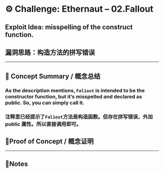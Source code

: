 # ⚙️ Challenge: Ethernaut – 02.Fallout

## Exploit Idea: misspelling of the construct function.

## 漏洞思路：构造方法的拼写错误

---

## 🧠 Concept Summary / 概念总结

### As the description mentions, `Fal1out` is intended to be the constructor function, but it’s misspelled and declared as public. So, you can simply call it.

### 注释里已经提示了`Fal1out`方法是构造函数。但存在拼写错误，外加 public 属性。所以直接调用即可。

## 🔬Proof of Concept / 概念证明

---

## 📝Notes

###
